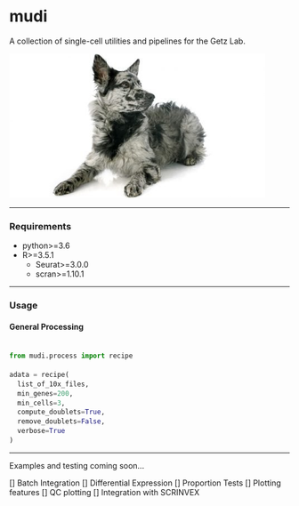 # mudi
A collection of single-cell utilities and pipelines for the Getz Lab.


![](./mudi.jpg)

---

### Requirements
  * python>=3.6
  * R>=3.5.1
    * Seurat>=3.0.0
    * scran>=1.10.1

---

### Usage

#### General Processing

```python

from mudi.process import recipe

adata = recipe(
  list_of_10x_files,
  min_genes=200,
  min_cells=3,
  compute_doublets=True,
  remove_doublets=False,
  verbose=True
)

```
---

Examples and testing coming soon...

[] Batch Integration
[] Differential Expression
[] Proportion Tests
[] Plotting features
[] QC plotting
[] Integration with SCRINVEX
